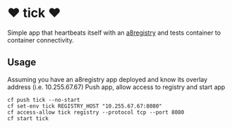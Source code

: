 # ❤ tick ❤
Simple app that heartbeats itself with an [a8registry](https://github.com/amalgam8/registry) 
and tests container to container connectivity.

## Usage
Assuming you have an a8registry app deployed and know its overlay address (i.e. 10.255.67.67)
Push app, allow access to registry and start app
```
cf push tick --no-start
cf set-env tick REGISTRY_HOST "10.255.67.67:8080"
cf access-allow tick registry --protocol tcp --port 8080
cf start tick
```
